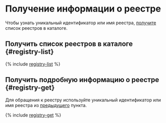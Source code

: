 # Получение информации о реестре

Чтобы узнать уникальный идентификатор или имя реестра, [получите](#registry-list) список реестров в каталоге.

## Получить список реестров в каталоге {#registry-list}

{% include [registry-list](../../../_includes/iot-core/registry-list.md) %}

## Получить подробную информацию о реестре {#registry-get}

Для обращения к реестру используйте уникальный идентификатор или имя реестра из [предыдущего](#registry-list) пункта.

{% include [registry-get](../../../_includes/iot-core/registry-get.md) %}